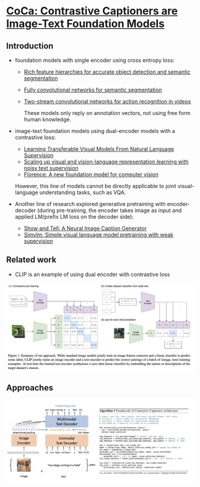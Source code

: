 # [CoCa: Contrastive Captioners are Image-Text Foundation Models](https://arxiv.org/pdf/2205.01917.pdf)

## Introduction

- foundation models with single encoder using cross entropy loss:
  - [Rich feature hierarchies for accurate object detection and semantic segmentation](https://arxiv.org/abs/1311.2524)
  - [Fully convolutional networks for semantic segmentation](https://arxiv.org/abs/1411.4038)
  - [Two-stream convolutional networks for action recognition in videos](https://arxiv.org/abs/1406.2199)

    These models only reply on annotation vectors, not using free form human knowledge.

- image-text foundation models using dual-encoder models with a contrastive loss: 
  - [Learning Transferable Visual Models From Natural Language Supervision](https://arxiv.org/abs/2103.00020)
  - [Scaling up visual and vision-language representation learning with noisy text supervision](https://arxiv.org/abs/2102.05918)
  - [Florence: A new foundation model for computer vision](https://arxiv.org/abs/2111.11432)
  
  However, this line of models cannot be directly applicable to joint visual-language understanding tasks, such as VQA.


- Another line of research explored generative pretraining with encoder-decoder (during pre-training, the encoder takes image as input and applied LM/prefix LM loss on the decoder side):
  
    - [Show and Tell: A Neural Image Caption Generator](https://arxiv.org/abs/1411.4555)
    - [Simvlm: Simple visual language model pretraining with weak supervision](https://arxiv.org/pdf/2108.10904.pdf)


## Related work

  - CLIP is an example of using dual encoder with contrastive loss

  <img src="./clip.png" alt="drawing" width="600"/>

## Approaches

  <img src="./coca.png" alt="drawing" width="600"/>
